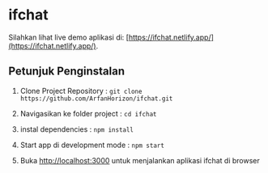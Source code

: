 # ifchat

Silahkan lihat live demo aplikasi di:
[https://ifchat.netlify.app/](https://ifchat.netlify.app/).

## Petunjuk Penginstalan

1. Clone Project Repository : `git clone https://github.com/ArfanHorizon/ifchat.git`

2. Navigasikan ke folder project : `cd ifchat`

3. instal dependencies : `npm install`

4. Start app di development mode : `npm start`

5. Buka [http://localhost:3000](http://localhost:3000) untuk menjalankan aplikasi ifchat di browser
